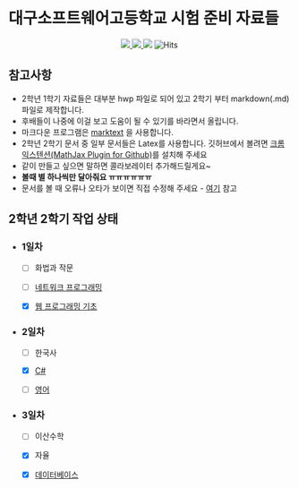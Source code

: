 # 대구소프트웨어고등학교 시험 준비 자료들
<p align="center">
  <a href="http://www.dgsw.hs.kr/index.do">
    <img src="https://img.shields.io/badge/School-%EB%8C%80%EA%B5%AC%EC%86%8C%ED%94%84%ED%8A%B8%EC%9B%A8%EC%96%B4%EA%B3%A0%EB%93%B1%ED%95%99%EA%B5%90-brightgreen.svg?longCache=true&style=flat-square">
  </a>
  <a href="https://github.com/tbvjaos510/DGSW-Exam/graphs/contributors">
    <img src="https://img.shields.io/github/contributors/tbvjaos510/DGSW-Exam.svg?longCache=true&style=flat-square">
  </a>
  <img src="https://img.shields.io/github/stars/tbvjaos510/DGSW-Exam.svg?longCache=true&style=flat-square">

  <img src="https://hitcounter.pythonanywhere.com/count/tag.svg?url=https%3A%2F%2Fgithub.com%2Ftbvjaos510%2FDGSW-Exam%2Fhit-counter" alt="Hits">
</p>

## 참고사항

* 2학년 1학기 자료들은 대부분 hwp 파일로 되어 있고 2학기 부터 markdown(.md)파일로 제작합니다.
* 후배들이 나중에 이걸 보고 도움이 될 수 있기를 바라면서 올립니다.
* 마크다운 프로그램은 [marktext](https://github.com/marktext/marktext) 을 사용합니다.
* 2학년 2학기 문서 중 일부 문서들은 Latex를 사용합니다. 깃허브에서 볼려면 [크롬 익스텐션(MathJax Plugin for Github)](https://chrome.google.com/webstore/detail/mathjax-plugin-for-github/ioemnmodlmafdkllaclgeombjnmnbima)를 설치해 주세요
* 같이 만들고 싶으면 말하면 콜라보레이터 추가해드릴게요~
* **볼때 별 하나씩만 달아줘요 ㅠㅠㅠㅠㅠㅠ**
* 문서를 볼 때 오류나 오타가 보이면 직접 수정해 주세요 - [여기](HOW-Contribute.md) 참고

## 2학년 2학기 작업 상태

- ### 1일차

  - [ ] 화법과 작문

  - [ ] [네트워크 프로그래밍](https://github.com/tbvjaos510/DGSW-Exam/tree/master/2%ED%95%99%EB%85%84%202%ED%95%99%EA%B8%B0%20%EA%B8%B0%EB%A7%90/%EB%84%A4%ED%8A%B8%EC%9B%8C%ED%81%AC)

  - [x] [웹 프로그래밍 기초](https://github.com/tbvjaos510/DGSW-Exam/tree/master/2%ED%95%99%EB%85%84%202%ED%95%99%EA%B8%B0%20%EA%B8%B0%EB%A7%90/%EC%9B%B9%ED%94%84)

- ### 2일차

  - [ ] 한국사

  - [x] [C#](https://github.com/tbvjaos510/DGSW-Exam/tree/master/2%ED%95%99%EB%85%84%202%ED%95%99%EA%B8%B0%20%EA%B8%B0%EB%A7%90/CSharp)

  - [ ] [영어](https://github.com/tbvjaos510/DGSW-Exam/tree/master/2%ED%95%99%EB%85%84%202%ED%95%99%EA%B8%B0%20%EA%B8%B0%EB%A7%90/English)

- ### 3일차

  - [ ] 이산수학

  - [x] 자율

  - [x] [데이터베이스](https://github.com/tbvjaos510/DGSW-Exam/blob/master/2%ED%95%99%EB%85%84%202%ED%95%99%EA%B8%B0%20%EA%B8%B0%EB%A7%90/DB)
